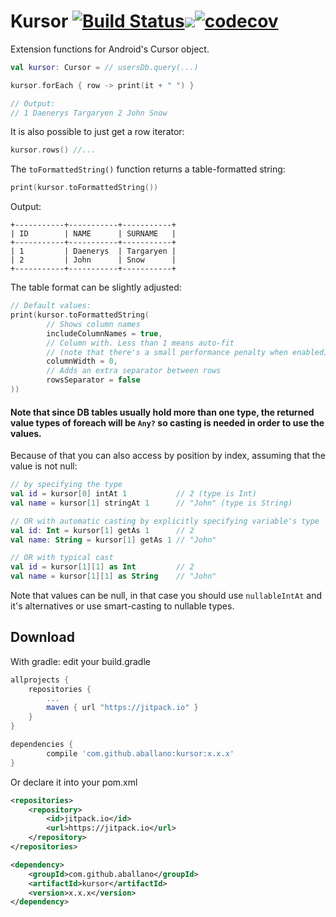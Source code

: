 # Kursor [![Build Status](https://travis-ci.org/aballano/kursor.svg?branch=master)](https://travis-ci.org/aballano/kursor)[![](https://jitpack.io/v/aballano/kursor.svg)](https://jitpack.io/#aballano/kursor)[![codecov](https://codecov.io/gh/aballano/kursor/branch/master/graph/badge.svg)](https://codecov.io/gh/aballano/kursor)

Extension functions for Android's Cursor object.

```kotlin
val kursor: Cursor = // usersDb.query(...)

kursor.forEach { row -> print(it + " ") } 

// Output: 
// 1 Daenerys Targaryen 2 John Snow
```

It is also possible to just get a row iterator:
 
```kotlin
kursor.rows() //...
```

The `toFormattedString()` function returns a table-formatted string:

```kotlin
print(kursor.toFormattedString())
```

Output:

```text
+-----------+-----------+-----------+
| ID        | NAME      | SURNAME   |
+-----------+-----------+-----------+
| 1         | Daenerys  | Targaryen |
| 2         | John      | Snow      |
+-----------+-----------+-----------+
```

The table format can be slightly adjusted:
```kotlin
// Default values:
print(kursor.toFormattedString(
        // Shows column names
        includeColumnNames = true, 
        // Column with. Less than 1 means auto-fit 
        // (note that there's a small performance penalty when enabled)
        columnWidth = 0, 
        // Adds an extra separator between rows
        rowsSeparator = false
))
```

#### Note that since DB tables usually hold more than one type, the returned value types of foreach will be `Any?` so casting is needed in order to use the values.


Because of that you can also access by position by index, assuming that the value is not null:
```kotlin
// by specifying the type
val id = kursor[0] intAt 1           // 2 (type is Int)
val name = kursor[1] stringAt 1      // "John" (type is String)

// OR with automatic casting by explicitly specifying variable's type
val id: Int = kursor[1] getAs 1      // 2
val name: String = kursor[1] getAs 1 // "John"

// OR with typical cast
val id = kursor[1][1] as Int         // 2
val name = kursor[1][1] as String    // "John"
```

Note that values can be null, in that case you should use `nullableIntAt` and it's alternatives or use smart-casting to 
nullable types.

Download
---

With gradle: edit your build.gradle
```groovy
allprojects {
    repositories {
        ...
        maven { url "https://jitpack.io" }
    }
}

dependencies {
        compile 'com.github.aballano:kursor:x.x.x'
}
```

Or declare it into your pom.xml

```xml
<repositories>
    <repository>
        <id>jitpack.io</id>
        <url>https://jitpack.io</url>
    </repository>
</repositories>

<dependency>
    <groupId>com.github.aballano</groupId>
    <artifactId>kursor</artifactId>
    <version>x.x.x</version>
</dependency>
```